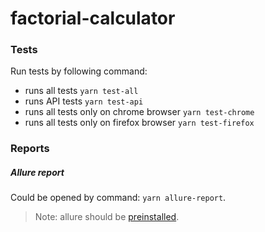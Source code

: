 # factorial-calculator

### Tests

Run tests by following command: 

- runs all tests
```yarn test-all```
- runs API tests
```yarn test-api```
- runs all tests only on chrome browser
```yarn test-chrome```
- runs all tests only on firefox browser
```yarn test-firefox```

### Reports
##### Allure report
Could be opened by command: ```yarn allure-report```.
> Note: allure should be [preinstalled](https://docs.qameta.io/allure/#_installing_a_commandline).